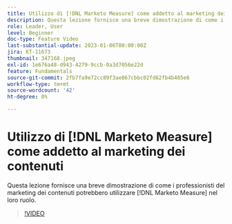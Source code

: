 ```yaml
---
title: Utilizzo di [!DNL Marketo Measure] come addetto al marketing dei contenuti
description: Questa lezione fornisce una breve dimostrazione di come i professionisti del marketing dei contenuti potrebbero utilizzare [!DNL Marketo Measure] nel loro ruolo.
role: Leader, User
level: Beginner
doc-type: Feature Video
last-substantial-update: 2023-01-06T00:00:00Z
jira: KT-11673
thumbnail: 347168.jpeg
exl-id: 1e676a48-d943-4279-9ccb-0a3d7056e22d
feature: Fundamentals
source-git-commit: 2fb7fa9e72cc89f3ae867cbbc02fd62fb4b485e6
workflow-type: tm+mt
source-wordcount: '42'
ht-degree: 0%

---
```


# Utilizzo di [!DNL Marketo Measure] come addetto al marketing dei contenuti

Questa lezione fornisce una breve dimostrazione di come i professionisti del marketing dei contenuti potrebbero utilizzare [!DNL Marketo Measure] nel loro ruolo.

>[!VIDEO](https://video.tv.adobe.com/v/347168/?quality=12&learn=on)
